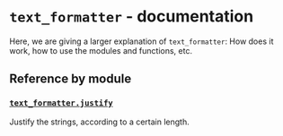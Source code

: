 # `text_formatter` - documentation

Here, we are giving a larger explanation of `text_formatter`: How does it work, how to use the modules and functions, etc.

## Reference by module

### [`text_formatter.justify`](http://github.com/diddileija/text_formatter/blob/main/text_formatter/justify.py)

Justify the strings, according to a certain length.
